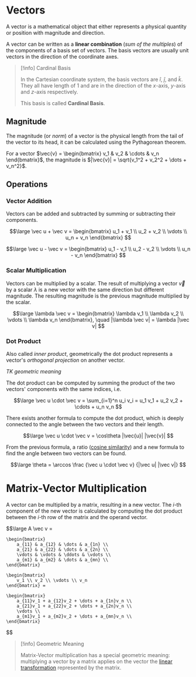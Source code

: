 # Vectors

A vector is a mathematical object that either represents a physical quantity or position with magnitude and direction.

A vector can be written as a **linear combination** (*sum of the multiples*) of the components of a basis set of vectors. The basis vectors are usually unit vectors in the direction of the coordinate axes.

> [!info] Cardinal Basis
> 
> In the Cartesian coordinate system, the basis vectors are $\hat{i}$, $\hat{j}$, and $\hat{k}$. They all have length of 1 and are in the direction of the $x$-axis, $y$-axis and $z$-axis respectively.
> 
> This basis is called **Cardinal Basis**.

## Magnitude

The magnitude (or *norm*) of a vector is the physical length from the tail of the vector to its head, it can be calculated using the Pythagorean theorem.

For a vector
$\vec{v} = \begin{bmatrix} v_1 & v_2 & \cdots & v_n \end{bmatrix}$, the magnitude is $|\vec{v}| = \sqrt{v_1^2 + v_2^2 + \dots + v_n^2}$.

## Operations

### Vector Addition

Vectors can be added and subtracted by summing or subtracting their components. 

$$\large
	\vec u + \vec v =
	\begin{bmatrix}
		u_1 + v_1 \\ u_2 + v_2 \\ \vdots \\ u_n + v_n
	\end{bmatrix}
$$

$$\large
	\vec u - \vec v =
	\begin{bmatrix}
		u_1 - v_1 \\ u_2 - v_2 \\ \vdots \\ u_n - v_n
	\end{bmatrix}
$$

### Scalar Multiplication

Vectors can be multiplied by a scalar. The result of multiplying a vector $\vec{v}$ by a scalar $\lambda$ is a new vector with the same direction but different magnitude. The resulting magnitude is the previous magnitude multiplied by the scalar.

$$\large
	\lambda \vec v =
	\begin{bmatrix}
		\lambda v_1 \\ \lambda v_2 \\ \vdots \\ \lambda v_n
	\end{bmatrix}, \quad
	|\lambda \vec v| = \lambda |\vec v|
$$

### Dot Product

Also called *inner product*, geometrically the dot product represents a vector's *orthogonal projection* on another vector.

*TK geometric meaning*

The dot product can be computed by summing the product of the two vectors' components with the same indices, i.e.

$$\large
	\vec u \cdot \vec v =
	\sum_{i=1}^n u_i v_i =
	u_1 v_1 + u_2 v_2 + \cdots + u_n v_n
$$

There exists another formula to compute the dot product, which is deeply connected to the angle between the two vectors and their length.

$$\large
	\vec u \cdot \vec v = \cos\theta |\vec{u}| |\vec{v}|
$$

From the previous formula, a ratio ([cosine similarity](?TK)) and a new formula to find the angle between two vectors can be found.

$$\large
	\theta = \arccos \frac
		{\vec u \cdot \vec v}
		{|\vec u| |\vec v|}
$$

# Matrix-Vector Multiplication

A vector can be multiplied by a matrix, resulting in a new vector. The $i$-th component of the new vector is calculated by computing the dot product between the $i$-th row of the matrix and the operand vector.

$$\large
	A \vec v =
	
	\begin{bmatrix}
		a_{11} & a_{12} & \dots & a_{1n} \\
		a_{21} & a_{22} & \dots & a_{2n} \\
		\vdots & \vdots & \ddots & \vdots \\
		a_{m1} & a_{m2} & \dots & a_{mn} \\
	\end{bmatrix}
	
	\begin{bmatrix}
		v_1 \\ v_2 \\ \vdots \\ v_n
	\end{bmatrix} =
	
	\begin{bmatrix}
		a_{11}v_1 + a_{12}v_2 + \dots + a_{1n}v_n \\
		a_{21}v_1 + a_{22}v_2 + \dots + a_{2n}v_n \\
		\vdots \\
		a_{m1}v_1 + a_{m2}v_2 + \dots + a_{mn}v_n \\
	\end{bmatrix}
$$

> [!info] Geometric Meaning
> 
> Matrix-Vector multiplication has a special geometric meaning: multiplying a vector by a matrix applies on the vector the [linear transformation](/Linear%20Algebra/Linear%20Transformations.md) represented by the matrix.